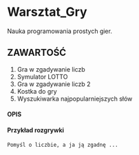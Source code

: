 # Warsztat_Gry
Nauka programowania prostych gier.


## ZAWARTOŚĆ

1. Gra w zgadywanie liczb
2. Symulator LOTTO
3. Gra w zgadywanie liczb 2
4. Kostka do gry
5. Wyszukiwarka najpopularniejszych słów

#### OPIS 

#### Przykład rozgrywki
``` text
Pomyśl o liczbie, a ja ją zgadnę ...
```